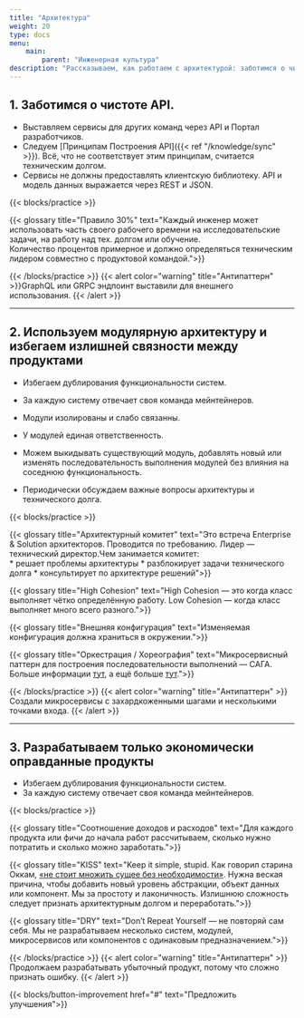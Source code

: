 ```yaml
---
title: "Архитектура"
weight: 20
type: docs
menu:
    main:
        parent: "Инженерная культура"
description: "Рассказываем, как работаем с архитектурой: заботимся о чистоте API и создаём IT-продукты, которые могут существовать отдельно друг от друга. Всё с примерами и антипримерами."
---
```


## 1. Заботимся о чистоте API.

* Выставляем сервисы для других команд через API и Портал разработчиков.
* Следуем [Принципам Построения API]({{< ref "/knowledge/sync" >}}). 
Всё, что не соответствует этим принципам, считается техническим долгом.
* Сервисы не должны предоставлять клиентскую библиотеку. API и модель данных выражается через REST и JSON.

{{< blocks/practice >}}

{{< glossary title="Правило 30%" text="Каждый инженер может использовать часть своего рабочего времени на исследовательские задачи, на работу над тех. долгом или обучение.<br>Количество процентов примерное и должно определяться техническим лидером совместно с продуктовой командой.">}}

{{< /blocks/practice >}} 
{{< alert color="warning" title="Антипаттерн" >}}GraphQL или GRPC эндпоинт выставили для внешнего использования. 
{{< /alert >}}

---

## 2. Используем модулярную архитектуру и избегаем излишней связности между продуктами 

* Избегаем дублирования функциональности систем.
* За каждую систему отвечает своя команда мейнтейнеров.


* Модули изолированы и слабо связанны.
* У модулей единая ответственность.
* Можем выкидывать существующий модуль, добавлять новый или изменять последовательность выполнения модулей без влияния на соседнюю функциональность.
* Периодически обсуждаем важные вопросы архитектуры и технического долга.

{{< blocks/practice >}}

{{< glossary title="Архитектурный комитет" text="Это встреча Enterprise & Solution архитекторов. Проводится по требованию. Лидер — технический директор.Чем занимается комитет:<br> * решает проблемы архитектуры * разблокирует задачи технического долга * консультирует по архитектуре решений">}}

{{< glossary title="High Cohesion" text="High Cohesion — это когда класс выполняет чётко определённую работу. Low Cohesion — когда класс выполняет много всего разного.">}}

{{< glossary title="Внешняя конфигурация" text="Изменяемая конфигурация должна храниться в окружении.">}}

{{< glossary title="Оркестрация / Хореография" text="Микросервисный паттерн для построения последовательности выполнений — САГА. Больше информации [тут](https://medium.com/ingeniouslysimple/choreography-vs-orchestration-a6f21cfaccae), а ещё больше [тут](https://microservices.io/patterns/data/saga.html).">}}

{{< /blocks/practice >}}
{{< alert color="warning" title="Антипаттерн" >}}Создали микросервисы с захардкоженными шагами и несколькими точками входа.</sup>
{{< /alert >}}


---

## 3. Разрабатываем только экономически оправданные продукты 

* Избегаем дублирования функциональности систем.
* За каждую систему отвечает своя команда мейнтейнеров.

{{< blocks/practice >}}

{{< glossary title="Соотношение доходов и расходов" text="Для каждого продукта или фичи до начала работ рассчитываем, сколько нужно потратить и сколько можно заработать.">}}

{{< glossary title="KISS" text="Keep it simple, stupid. Как говорил старина Оккам, [«не стоит множить сущее без необходимости»](https://en.wikipedia.org/wiki/Occam%27s_razor). Нужна веская причина, чтобы добавить новый уровень абстракции, объект данных или компонент. Мы за простоту и лаконичность. Излишнюю сложность следует признать архитектурным долгом и переработать.">}}

{{< glossary title="DRY" text="Don’t Repeat Yourself — не повторяй сам себя. Мы не разрабатываем несколько систем, модулей, микросервисов или компонентов с одинаковым предназначением.">}}

{{< /blocks/practice >}}
{{< alert color="warning" title="Антипаттерн" >}}Продолжаем разрабатывать убыточный продукт, потому что сложно признать ошибку.
{{< /alert >}}

{{< blocks/button-improvement href="#" text="Предложить улучшения">}}
